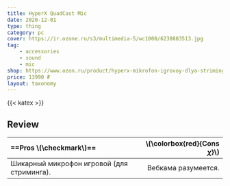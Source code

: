 ```yaml
---
title: HyperX QuadCast Mic
date: 2020-12-01
type: thing
category: pc
cover: https://ir.ozone.ru/s3/multimedia-5/wc1000/6238883513.jpg
tag:
    - accessories
    - sound
    - mic
shop: https://www.ozon.ru/product/hyperx-mikrofon-igrovoy-dlya-striminga-quadcast-chernyy-krasnyy-1129091478/
price: 13990 ₽
layout: taxonomy
---
```



{{< katex >}}

## Review

| ==Pros \\(\checkmark\\)==                  | \\(\colorbox{red}{Cons $\chi$}\\) |
| :----------------------------------------- | --------------------------------: |
| Шикарный микрофон игровой (для стриминга). |               Вебкама разумеется. |
